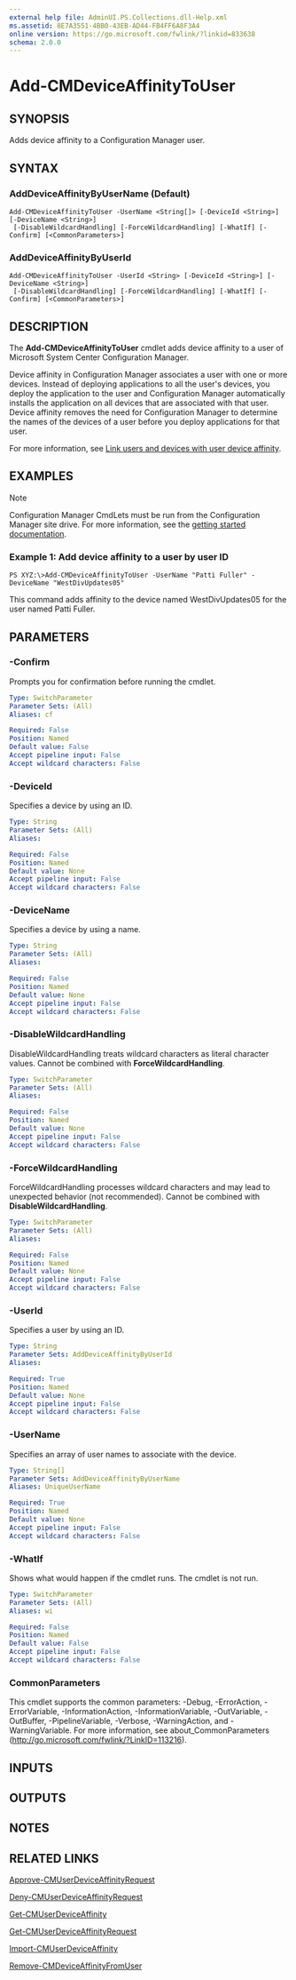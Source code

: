 ```yaml
---
external help file: AdminUI.PS.Collections.dll-Help.xml
ms.assetid: 8E7A3551-4BB0-43EB-AD44-FB4FF6A8F3A4
online version: https://go.microsoft.com/fwlink/?linkid=833638
schema: 2.0.0
---
```


# Add-CMDeviceAffinityToUser

## SYNOPSIS
Adds device affinity to a Configuration Manager user.

## SYNTAX

### AddDeviceAffinityByUserName (Default)
```
Add-CMDeviceAffinityToUser -UserName <String[]> [-DeviceId <String>] [-DeviceName <String>]
 [-DisableWildcardHandling] [-ForceWildcardHandling] [-WhatIf] [-Confirm] [<CommonParameters>]
```

### AddDeviceAffinityByUserId
```
Add-CMDeviceAffinityToUser -UserId <String> [-DeviceId <String>] [-DeviceName <String>]
 [-DisableWildcardHandling] [-ForceWildcardHandling] [-WhatIf] [-Confirm] [<CommonParameters>]
```

## DESCRIPTION
The **Add-CMDeviceAffinityToUser** cmdlet adds device affinity to a user of Microsoft System Center Configuration Manager.

Device affinity in Configuration Manager associates a user with one or more devices.
Instead of deploying applications to all the user's devices, you deploy the application to the user and Configuration Manager automatically installs the application on all devices that are associated with that user.
Device affinity removes the need for Configuration Manager to determine the names of the devices of a user before you deploy applications for that user.

For more information, see [Link users and devices with user device affinity](https://docs.microsoft.com/en-us/sccm/apps/deploy-use/link-users-and-devices-with-user-device-affinity).

## EXAMPLES

> [!NOTE]
> Configuration Manager CmdLets must be run from the Configuration Manager site drive. For more information, see the [getting started documentation](https://docs.microsoft.com/powershell/sccm/overview).


### Example 1: Add device affinity to a user by user ID
```
PS XYZ:\>Add-CMDeviceAffinityToUser -UserName "Patti Fuller" -DeviceName "WestDivUpdates05"
```

This command adds affinity to the device named WestDivUpdates05 for the user named Patti Fuller.

## PARAMETERS

### -Confirm
Prompts you for confirmation before running the cmdlet.

```yaml
Type: SwitchParameter
Parameter Sets: (All)
Aliases: cf

Required: False
Position: Named
Default value: False
Accept pipeline input: False
Accept wildcard characters: False
```

### -DeviceId
Specifies a device by using an ID.

```yaml
Type: String
Parameter Sets: (All)
Aliases: 

Required: False
Position: Named
Default value: None
Accept pipeline input: False
Accept wildcard characters: False
```

### -DeviceName
Specifies a device by using a name.

```yaml
Type: String
Parameter Sets: (All)
Aliases: 

Required: False
Position: Named
Default value: None
Accept pipeline input: False
Accept wildcard characters: False
```

### -DisableWildcardHandling
DisableWildcardHandling treats wildcard characters as literal character values. Cannot be combined with **ForceWildcardHandling**.

```yaml
Type: SwitchParameter
Parameter Sets: (All)
Aliases: 

Required: False
Position: Named
Default value: None
Accept pipeline input: False
Accept wildcard characters: False
```

### -ForceWildcardHandling
ForceWildcardHandling processes wildcard characters and may lead to unexpected behavior (not recommended). Cannot be combined with **DisableWildcardHandling**.

```yaml
Type: SwitchParameter
Parameter Sets: (All)
Aliases: 

Required: False
Position: Named
Default value: None
Accept pipeline input: False
Accept wildcard characters: False
```

### -UserId
Specifies a user by using an ID.

```yaml
Type: String
Parameter Sets: AddDeviceAffinityByUserId
Aliases: 

Required: True
Position: Named
Default value: None
Accept pipeline input: False
Accept wildcard characters: False
```

### -UserName
Specifies an array of user names to associate with the device.

```yaml
Type: String[]
Parameter Sets: AddDeviceAffinityByUserName
Aliases: UniqueUserName

Required: True
Position: Named
Default value: None
Accept pipeline input: False
Accept wildcard characters: False
```

### -WhatIf
Shows what would happen if the cmdlet runs.
The cmdlet is not run.

```yaml
Type: SwitchParameter
Parameter Sets: (All)
Aliases: wi

Required: False
Position: Named
Default value: False
Accept pipeline input: False
Accept wildcard characters: False
```

### CommonParameters
This cmdlet supports the common parameters: -Debug, -ErrorAction, -ErrorVariable, -InformationAction, -InformationVariable, -OutVariable, -OutBuffer, -PipelineVariable, -Verbose, -WarningAction, and -WarningVariable. For more information, see about_CommonParameters (http://go.microsoft.com/fwlink/?LinkID=113216).

## INPUTS

## OUTPUTS

## NOTES

## RELATED LINKS

[Approve-CMUserDeviceAffinityRequest](Approve-CMUserDeviceAffinityRequest.md)

[Deny-CMUserDeviceAffinityRequest](Deny-CMUserDeviceAffinityRequest.md)

[Get-CMUserDeviceAffinity](Get-CMUserDeviceAffinity.md)

[Get-CMUserDeviceAffinityRequest](Get-CMUserDeviceAffinityRequest.md)

[Import-CMUserDeviceAffinity](Import-CMUserDeviceAffinity.md)

[Remove-CMDeviceAffinityFromUser](Remove-CMDeviceAffinityFromUser.md)


